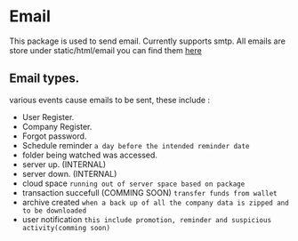 # Email
This package is used to send email.
Currently supports smtp.
All emails are store under static/html/email you can find them [here](../static/html/email)

## Email types.
various events cause emails to be sent, these include :
* User Register.
* Company Register.
* Forgot password.
* Schedule reminder `a day before the intended reminder date`
* folder being watched was accessed.
* server up. (INTERNAL)
* server down. (INTERNAL)
* cloud space `running out of server space based on package`
* transaction succefull (COMMING SOON) `transfer funds from wallet`
* archive created `when a back up of all the company data is zipped and to be downloaded`
* user notification `this include promotion, reminder and suspicious activity(comming soon)`